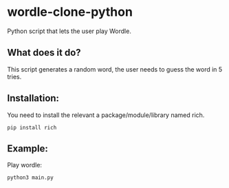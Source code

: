 # wordle-clone-python

Python script that lets the user play Wordle.

## What does it do?

This script generates a random word, the user needs to guess the word in 5 tries.

## Installation:

You need to install the relevant a package/module/library named rich.

```
pip install rich
```

## Example:

Play wordle:

`python3 main.py`
